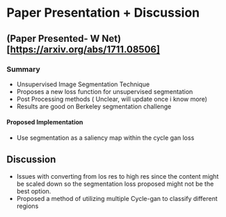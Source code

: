 
# Paper Presentation + Discussion

## (Paper Presented- W Net)[https://arxiv.org/abs/1711.08506]

### Summary
- Unsupervised Image Segmentation Technique
- Proposes a new loss function for unsupervised segmentation
- Post Processing methods ( Unclear, will update once i know more)
- Results are good on Berkeley segmentation challenge

#### Proposed Implementation
- Use segmentation as a saliency map within the cycle gan loss

## Discussion
- Issues with converting from los res to high res since the content might be scaled down so the segmentation loss proposed might not be the best option.
- Proposed a method of utilizing multiple Cycle-gan to classify different regions

